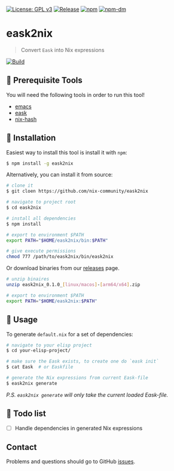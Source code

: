 [![License: GPL v3](https://img.shields.io/badge/License-GPL%20v3-green.svg)](https://www.gnu.org/licenses/gpl-3.0)
[![Release](https://img.shields.io/github/release/nix-community/eask2nix.svg?logo=github)](https://github.com/nix-community/eask2nix/releases/latest)
[![npm](https://img.shields.io/npm/v/eask2nix?logo=npm&color=green)](https://www.npmjs.com/package/eask2nix)
[![npm-dm](https://img.shields.io/npm/dm/eask2nix.svg)](https://npmcharts.com/compare/eask2nix?minimal=true)

# eask2nix
> Convert `Eask` into Nix expressions

[![Build](https://github.com/nix-community/eask2nix/actions/workflows/build.yml/badge.svg)](https://github.com/nix-community/eask2nix/actions/workflows/build.yml)

## 🚩 Prerequisite Tools

You will need the following tools in order to run this tool!

- [emacs](https://www.gnu.org/software/emacs/download.html)
- [eask](https://emacs-eask.github.io/)
- [nix-hash](https://nixos.wiki/wiki/Nix_Hash)

## 💾 Installation

Easiest way to install this tool is install it with `npm`:

```sh
$ npm install -g eask2nix
```

Alternatively, you can install it from source:

```sh
# clone it
$ git cloen https://github.com/nix-community/eask2nix

# navigate to project root
$ cd eask2nix

# install all dependencies
$ npm install

# export to environment $PATH
export PATH="$HOME/eask2nix/bin:$PATH"

# give execute permissions
chmod 777 /path/to/eask2nix/bin/eask2nix
```

Or download binaries from our [releases](https://github.com/nix-community/eask2nix/releases) page.

```sh
# unzip binaires
unzip eask2nix_0.1.0_[linux/macos]-[arm64/x64].zip

# export to environment $PATH
export PATH="$HOME/eask2nix:$PATH"
```

## 🔧 Usage

To generate `default.nix` for a set of dependencies:

```sh
# navigate to your elisp project
$ cd your-elisp-project/

# make sure the Eask exists, to create one do `eask init`
$ cat Eask  # or Easkfile

# generate the Nix expressions from current Eask-file
$ eask2nix generate
```

*P.S. `eask2nix generate` will only take the current loaded Eask-file.*

## 📝 Todo list

- [ ] Handle dependencies in generated Nix expressions

## Contact

Problems and questions should go to GitHub [issues](https://github.com/nix-community/eask2nix/issues).
